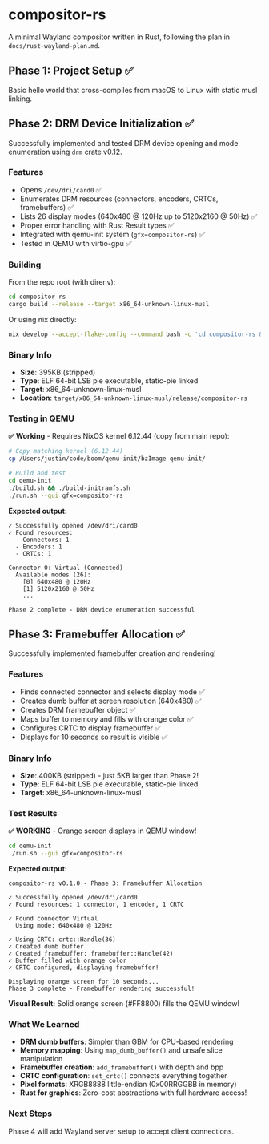 # compositor-rs

A minimal Wayland compositor written in Rust, following the plan in `docs/rust-wayland-plan.md`.

## Phase 1: Project Setup ✅

Basic hello world that cross-compiles from macOS to Linux with static musl linking.

## Phase 2: DRM Device Initialization ✅

Successfully implemented and tested DRM device opening and mode enumeration using `drm` crate v0.12.

### Features

- Opens `/dev/dri/card0` ✅
- Enumerates DRM resources (connectors, encoders, CRTCs, framebuffers) ✅
- Lists 26 display modes (640x480 @ 120Hz up to 5120x2160 @ 50Hz) ✅
- Proper error handling with Rust Result types ✅
- Integrated with qemu-init system (`gfx=compositor-rs`) ✅
- Tested in QEMU with virtio-gpu ✅

### Building

From the repo root (with direnv):

```bash
cd compositor-rs
cargo build --release --target x86_64-unknown-linux-musl
```

Or using nix directly:

```bash
nix develop --accept-flake-config --command bash -c 'cd compositor-rs && cargo build --release'
```

### Binary Info

- **Size**: 395KB (stripped)
- **Type**: ELF 64-bit LSB pie executable, static-pie linked
- **Target**: x86_64-unknown-linux-musl
- **Location**: `target/x86_64-unknown-linux-musl/release/compositor-rs`

### Testing in QEMU

**✅ Working** - Requires NixOS kernel 6.12.44 (copy from main repo):

```bash
# Copy matching kernel (6.12.44)
cp /Users/justin/code/boom/qemu-init/bzImage qemu-init/

# Build and test
cd qemu-init
./build.sh && ./build-initramfs.sh
./run.sh --gui gfx=compositor-rs
```

**Expected output:**
```
✓ Successfully opened /dev/dri/card0
✓ Found resources:
  - Connectors: 1
  - Encoders: 1
  - CRTCs: 1

Connector 0: Virtual (Connected)
  Available modes (26):
    [0] 640x480 @ 120Hz
    [1] 5120x2160 @ 50Hz
    ...

Phase 2 complete - DRM device enumeration successful
```

## Phase 3: Framebuffer Allocation ✅

Successfully implemented framebuffer creation and rendering!

### Features

- Finds connected connector and selects display mode ✅
- Creates dumb buffer at screen resolution (640x480) ✅
- Creates DRM framebuffer object ✅
- Maps buffer to memory and fills with orange color ✅
- Configures CRTC to display framebuffer ✅
- Displays for 10 seconds so result is visible ✅

### Binary Info

- **Size**: 400KB (stripped) - just 5KB larger than Phase 2!
- **Type**: ELF 64-bit LSB pie executable, static-pie linked
- **Target**: x86_64-unknown-linux-musl

### Test Results

**✅ WORKING** - Orange screen displays in QEMU window!

```bash
cd qemu-init
./run.sh --gui gfx=compositor-rs
```

**Expected output:**
```
compositor-rs v0.1.0 - Phase 3: Framebuffer Allocation

✓ Successfully opened /dev/dri/card0
✓ Found resources: 1 connector, 1 encoder, 1 CRTC

✓ Found connector Virtual
  Using mode: 640x480 @ 120Hz

✓ Using CRTC: crtc::Handle(36)
✓ Created dumb buffer
✓ Created framebuffer: framebuffer::Handle(42)
✓ Buffer filled with orange color
✓ CRTC configured, displaying framebuffer!

Displaying orange screen for 10 seconds...
Phase 3 complete - Framebuffer rendering successful!
```

**Visual Result:** Solid orange screen (#FF8800) fills the QEMU window!

### What We Learned

- **DRM dumb buffers**: Simpler than GBM for CPU-based rendering
- **Memory mapping**: Using `map_dumb_buffer()` and unsafe slice manipulation
- **Framebuffer creation**: `add_framebuffer()` with depth and bpp
- **CRTC configuration**: `set_crtc()` connects everything together
- **Pixel formats**: XRGB8888 little-endian (0x00RRGGBB in memory)
- **Rust for graphics**: Zero-cost abstractions with full hardware access!

### Next Steps

Phase 4 will add Wayland server setup to accept client connections.
